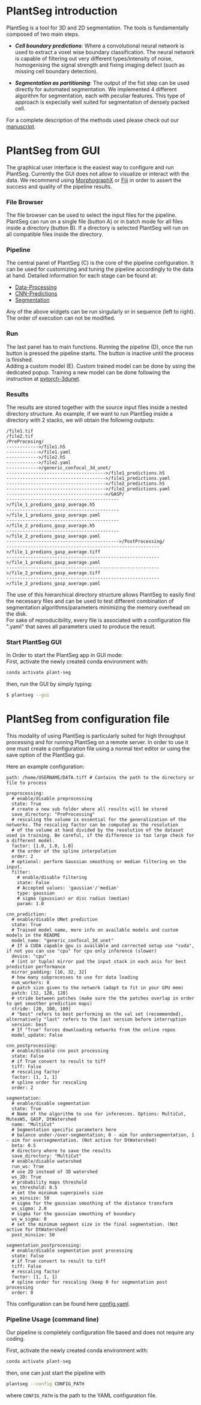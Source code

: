 
# PlantSeg introduction

PlantSeg is a tool for 3D and 2D segmentation. The tools is fundamentally composed of two main steps. 

* ***Cell boundary predictions***: Where a convolutional neural network is used to extract a 
voxel wise boundary classification. The neural network is capable of filtering out very different types/intensity of 
noise, homogenising the signal strength and fixing imaging defect (such as missing cell boundary detection).

* ***Segmentation as partitioning***: The output of the fist step can be used directly for automated segmentation. 
We implemented 4 different algorithm for segmentation, each with peculiar features. This type of approach is expecially 
well suited for segmentation of densely packed cell.

For a complete description of the methods used please check out our [manuscript](https://www.biorxiv.org/content/10.1101/2020.01.17.910562v1). 

# PlantSeg from GUI
The graphical user interface is the easiest way to configure and run PlantSeg. 
Currently the GUI does not allow to visualize or interact with the data. 
We recommend using [MorphographX](https://www.mpipz.mpg.de/MorphoGraphX) or 
[Fiji](https://fiji.sc/) in order to assert the success and quality of the pipeline results.

### File Browser 
The file browser can be used to select the input files for the pipeline. 
PlantSeg can run on a single file (button A) or in batch mode for all files inside a directory (button B). 
If a directory is selected PlantSeg will run on all compatible files inside the directory.

### Pipeline 
The central panel of PlantSeg (C) is the core of the pipeline configuration.
It can be used for customizing and tuning the pipeline accordingly to the data at hand. 
Detailed information for each stage can be found at:
* [Data-Processing](Data-Processing.md)
* [CNN-Predictions](Predictions.md)
* [Segmentation](Segmentation.md)

Any of the above widgets can be run singularly or in sequence (left to right). The order of execution can not be modified.


### Run 
The last panel has to main functions.
Running the pipeline (D), once the run button is pressed the
pipeline starts. The button is inactive until the process is finished.   
Adding a custom model (E). Custom trained model can be done by using the dedicated popup. Training a new model can be 
done following the instruction at [pytorch-3dunet](https://github.com/wolny/pytorch-3dunet). 

### Results

The results are stored together with the source input files inside a nested directory structure. 
As example, if we want to run PlantSeg inside a directory with 2 stacks, we will obtain the following
outputs:
```
/file1.tif
/file2.tif
/PreProcesing/
------------>/file1.h5
------------>/file1.yaml
------------>/file2.h5
------------>/file2.yaml
------------>/generic_confocal_3d_unet/
------------------------------------->/file1_predictions.h5
------------------------------------->/file1_predictions.yaml
------------------------------------->/file2_predictions.h5
------------------------------------->/file2_predictions.yaml
------------------------------------->/GASP/
------------------------------------------>/file_1_predions_gasp_average.h5
------------------------------------------>/file_1_predions_gasp_average.yaml
------------------------------------------>/file_2_predions_gasp_average.h5
------------------------------------------>/file_2_predions_gasp_average.yaml
------------------------------------------>/PostProcessing/
--------------------------------------------------------->/file_1_predions_gasp_average.tiff
--------------------------------------------------------->/file_1_predions_gasp_average.yaml
--------------------------------------------------------->/file_2_predions_gasp_average.tiff
--------------------------------------------------------->/file_2_predions_gasp_average.yaml
``` 
The use of this hierarchical directory structure allows PlantSeg to easily find the necessary files and can be used
to test different combination of segmentation algorithms/parameters minimizing the memory overhead on the disk.  
For sake of reproducibility, every file is associated with a configuration file ".yaml" that saves all parameters used 
to produce the result.

### Start PlantSeg GUI
In Order to start the PlantSeg app in GUI mode:  
First, activate the newly created conda environment with:
```bash
conda activate plant-seg
```

then, run the GUI by simply typing:
```bash
$ plantseg --gui
```

# PlantSeg from configuration file
This modality of using PlantSeg is particularly suited for high throughput processing and for running
PlantSeg on a remote server. 
In order to use it one must create a configuration file using a normal text editor or using the save option of the
PlantSeg gui.

Here an example configuration:

```
path: /home/USERNAME/DATA.tiff # Contains the path to the directory or file to process

preprocessing:
  # enable/disable preprocessing
  state: True
  # create a new sub folder where all results will be stored
  save_directory: "PreProcessing"
  # rescaling the volume is essential for the generalization of the networks. The rescaling factor can be computed as the resolution
  # of the volume at hand divided by the resolution of the dataset used in training. Be careful, if the difference is too large check for a different model.
  factor: [1.0, 1.0, 1.0]
  # the order of the spline interpolation
  order: 2
  # optional: perform Gaussian smoothing or median filtering on the input.
  filter:
    # enable/disable filtering
    state: False
    # Accepted values: 'gaussian'/'median'
    type: gaussian
    # sigma (gaussian) or disc radius (median)
    param: 1.0

cnn_prediction:
  # enable/disable UNet prediction
  state: True
  # Trained model name, more info on available models and custom models in the README
  model_name: "generic_confocal_3d_unet"
  # If a CUDA capable gpu is available and corrected setup use "cuda", if not you can use "cpu" for cpu only inference (slower)
  device: "cpu"
  # (int or tuple) mirror pad the input stack in each axis for best prediction performance
  mirror_padding: [16, 32, 32]
  # how many subprocesses to use for data loading
  num_workers: 8
  # patch size given to the network (adapt to fit in your GPU mem)
  patch: [32, 128, 128]
  # stride between patches (make sure the the patches overlap in order to get smoother prediction maps)
  stride: [20, 100, 100]
  # "best" refers to best performing on the val set (recommended), alternatively "last" refers to the last version before interruption
  version: best
  # If "True" forces downloading networks from the online repos
  model_update: False

cnn_postprocessing:
  # enable/disable cnn post processing
  state: False
  # if True convert to result to tiff
  tiff: False
  # rescaling factor
  factor: [1, 1, 1]
  # spline order for rescaling
  order: 2

segmentation:
  # enable/disable segmentation
  state: True
  # Name of the algorithm to use for inferences. Options: MultiCut, MutexWS, GASP, DtWatershed
  name: "MultiCut"
  # Segmentation specific parameters here
  # balance under-/over-segmentation; 0 - aim for undersegmentation, 1 - aim for oversegmentation. (Not active for DtWatershed)
  beta: 0.5
  # directory where to save the results
  save_directory: "MultiCut"
  # enable/disable watershed
  run_ws: True
  # use 2D instead of 3D watershed
  ws_2D: True
  # probability maps threshold
  ws_threshold: 0.5
  # set the minimum superpixels size
  ws_minsize: 50
  # sigma for the gaussian smoothing of the distance transform
  ws_sigma: 2.0
  # sigma for the gaussian smoothing of boundary
  ws_w_sigma: 0
  # set the minimum segment size in the final segmentation. (Not active for DtWatershed)
  post_minsize: 50

segmentation_postprocessing:
  # enable/disable segmentation post processing
  state: False
  # if True convert to result to tiff
  tiff: False
  # rescaling factor
  factor: [1, 1, 1]
  # spline order for rescaling (keep 0 for segmentation post processing
  order: 0
```
This configuration can be found here [config.yaml](examples/config.yaml).

### Pipeline Usage (command line)
Our pipeline is completely configuration file based and does not require any coding.

First, activate the newly created conda environment with:
```bash
conda activate plant-seg
```
then, one can just start the pipeline with  
```bash
plantseg --config CONFIG_PATH
```
where `CONFIG_PATH` is the path to the YAML configuration file.